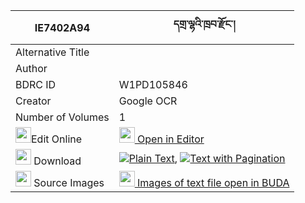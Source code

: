 |IE7402A94|དགྲ་ལྷའི་ཁྲབ་རྫོང་། 
| --- | --- 
|Alternative Title |
|Author | 
|BDRC ID | W1PD105846
|Creator | Google OCR
|Number of Volumes| 1
|<img width="25" src="https://img.icons8.com/color/25/000000/edit-property.png">Edit Online| [<img width="25" src="https://avatars.githubusercontent.com/u/45091458?s=200&v=4"> Open in Editor](http://editor.openpecha.org/IE7402A94)
|<img width="25" src="https://img.icons8.com/fluent/48/000000/download-2.png"/>  Download | [![](https://img.icons8.com/color/20/000000/txt.png)Plain Text](https://github.com/Openpecha/IE7402A94/releases/download/v1/dralha_i_trab_dzong_plain_IE7402A94.zip), [![](https://img.icons8.com/color/20/000000/txt.png)Text with Pagination](https://github.com/Openpecha/IE7402A94/releases/download/v1/dralha_i_trab_dzong_pages_IE7402A94.zip)
|<img width="25" src="https://img.icons8.com/plasticine/100/000000/pictures-folder.png"/>  Source Images | [<img width="25" src="https://library.bdrc.io/icons/BUDA-small.svg"> Images of text file open in BUDA](https://library.bdrc.io/show/bdr:W1PD105846)